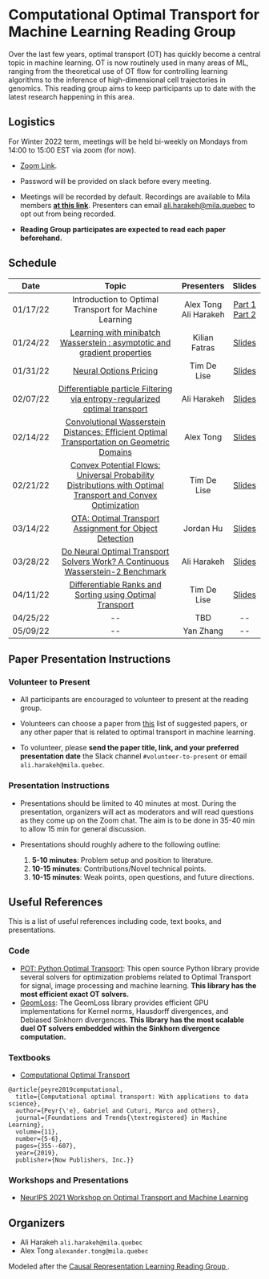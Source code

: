 # Computational Optimal Transport for Machine Learning Reading Group
Over the last few years, optimal transport (OT) has quickly become a central topic in machine learning. 
OT is now routinely used in many areas of ML, ranging from the theoretical use of OT flow for controlling learning algorithms 
to the inference of high-dimensional cell trajectories in genomics. This reading group aims to keep participants up 
to date with the latest research happening in this area.

## Logistics
For Winter 2022 term, meetings will be held bi-weekly on Mondays from 14:00 to 15:00 EST via zoom (for now).

- [Zoom Link](https://umontreal.zoom.us/j/87115614420?pwd=a3dMR3NIeVNwank0TVU0N05DNGkvZz09).
- Password will be provided on slack before every meeting.

- Meetings will be recorded by default. Recordings are available to Mila members [**at this link**](https://drive.google.com/drive/folders/1gOGPrxrC6I6nXVokDymq7RVgYeIRU_dv?usp=sharing). Presenters can email ali.harakeh@mila.quebec to opt out from being recorded.

- **Reading Group participates are expected to read each paper beforehand.**

## Schedule
|   Date   |                                                                                   Topic                                                                                    |         Presenters         |                                                                                             Slides                                                                                              |
|:--------:|:--------------------------------------------------------------------------------------------------------------------------------------------------------------------------:|:--------------------------:|:-----------------------------------------------------------------------------------------------------------------------------------------------------------------------------------------------:|
| 01/17/22 |                                                           Introduction to Optimal Transport for Machine Learning                                                           | Alex Tong <br/>Ali Harakeh | [Part 1](https://drive.google.com/file/d/1yeseuB4Sf48q5GOFyrH0ga4vgvvwxnKD/view?usp=sharing) <br/> [Part 2](https://drive.google.com/file/d/1QFySL-HF-fz9hZCUhbzJydnfKrMsPEKF/view?usp=sharing) |
| 01/24/22 |                        [Learning with minibatch Wasserstein : asymptotic and gradient properties](http://proceedings.mlr.press/v108/fatras20a.html)                        |       Kilian Fatras        |                                                  [Slides](https://drive.google.com/file/d/1NaKzbx4ekJmSI7EaqaOxe5EoguRyapCl/view?usp=sharing)                                                   |
| 01/31/22 |                                                         [Neural Options Pricing](https://arxiv.org/abs/2105.13320)                                                         |        Tim De Lise         |                                                  [Slides](https://drive.google.com/file/d/1WIMAI3gcbEvBVS-ATjMyi5uLHvRQw6Vd/view?usp=sharing)                                                   |
| 02/07/22  |               [Differentiable particle Filtering via entropy-regularized optimal transport](http://proceedings.mlr.press/v139/corenflos21a/corenflos21a.pdf)               |        Ali Harakeh         |                                                  [Slides](https://drive.google.com/file/d/1crtq1pG9LlLdsdcJMN6JfIQheJ8b-w2a/view?usp=sharing)                                                   |
| 02/14/22 | [Convolutional Wasserstein Distances: Efficient Optimal Transportation on Geometric Domains](https://people.csail.mit.edu/jsolomon/assets/convolutional_w2.compressed.pdf) |         Alex Tong          |                                                  [Slides](https://drive.google.com/file/d/1dT8XIIGRuIW9ibUd9gi4ehMv8fhjJnuh/view?usp=sharing)                                                   |
| 02/21/22 |             [Convex Potential Flows: Universal Probability Distributions with Optimal Transport and Convex Optimization](https://arxiv.org/pdf/2012.05942.pdf)             |        Tim De Lise         |                                                                                               [Slides](https://drive.google.com/file/d/1ID75u5YgFQe1PVcNPX68CsfIiOoKWbNH/view?usp=sharing)                                                                                                |
| 03/14/22 |                                                                                     [OTA: Optimal Transport Assignment for Object Detection](https://openaccess.thecvf.com/content/CVPR2021/html/Ge_OTA_Optimal_Transport_Assignment_for_Object_Detection_CVPR_2021_paper.html)                                                                                     |              Jordan Hu             |                                                                                              [Slides](https://drive.google.com/file/d/1SCW1AQUqltkLZFLZEqOc5ZuJuIWKoIUH/view?usp=sharing)                                                                                                |
| 03/28/22 |[Do Neural Optimal Transport Solvers Work? A Continuous Wasserstein-2 Benchmark](https://arxiv.org/abs/2106.01954) |             Ali Harakeh             |  [Slides](https://drive.google.com/file/d/19frMo8kd42lI2C_-nCE50CLlNywB9rwR/view?usp=sharing)  |
| 04/11/22 | [Differentiable Ranks and Sorting using Optimal Transport](https://arxiv.org/abs/1905.11885#:~:text=Abstract%3A%20Sorting%20an%20array%20is,select%20closest%20neighbors%20and%20labels.)    |             Tim De Lise             |    [Slides](https://drive.google.com/file/d/1XQhsmswIsVldH4OK17VBqDfajpLiqVQw/view?usp=sharing)      |
| 04/25/22 | --    |             TBD            |     --     |
| 05/09/22 | --    |             Yan Zhang             |     --     |

## Paper Presentation Instructions

### Volunteer to Present
- All participants are encouraged to volunteer to present at the reading group. 


- Volunteers can choose a paper from [this](suggested-papers.md) list of suggested papers, or any other paper that is 
related to optimal transport in machine learning. 


- To volunteer, please **send the paper title, link, and your preferred presentation date** the Slack channel 
`#volunteer-to-present` or email `ali.harakeh@mila.quebec`.

### Presentation Instructions
- Presentations should be limited to 40 minutes at most. During the presentation, organizers will act as moderators and 
  will read questions as they come up on the Zoom chat. The aim is to be done in 35-40 min to allow 15 min for general 
  discussion.


- Presentations should roughly adhere to the following outline:
  1. **5-10 minutes**: Problem setup and position to literature.
  2. **10-15 minutes**: Contributions/Novel technical points.
  3. **10-15 minutes**: Weak points, open questions, and future directions.

## Useful References
This is a list of useful references including code, text books, and presentations.

### Code
- [POT: Python Optimal Transport](https://pythonot.github.io/): This open source Python library provide several 
   solvers for optimization problems related to Optimal Transport for signal, image processing and machine learning. 
   **This library has the most efficient exact OT solvers.**
- [GeomLoss](https://www.kernel-operations.io/geomloss/): The GeomLoss library provides efficient GPU 
   implementations for Kernel norms, Hausdorff divergences, and Debiased Sinkhorn divergences. **This library has 
   the most scalable duel OT solvers embedded within the Sinkhorn divergence computation.**

### Textbooks
- [Computational Optimal Transport](https://arxiv.org/abs/1803.00567)

```
@article{peyre2019computational,
  title={Computational optimal transport: With applications to data science},
  author={Peyr{\'e}, Gabriel and Cuturi, Marco and others},
  journal={Foundations and Trends{\textregistered} in Machine Learning},
  volume={11},
  number={5-6},
  pages={355--607},
  year={2019},
  publisher={Now Publishers, Inc.}}
```

### Workshops and Presentations
- [NeurIPS 2021 Workshop on Optimal Transport and Machine Learning](https://otml2021.github.io/)


## Organizers
- Ali Harakeh `ali.harakeh@mila.quebec`
- Alex Tong `alexander.tong@mila.quebec`


Modeled after the [Causal Representation Learning Reading Group
](https://github.com/csquires/causal-rep-learning-reading-group).
